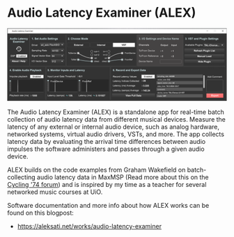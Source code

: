 # Audio Latency Examiner (ALEX)

<p align="center">
 <img src="./img/main-ui.png">
</p>

The Audio Latency Examiner (ALEX) is a standalone app for real-time batch collection of audio latency data from different musical devices. Measure the latency of any external or internal audio device, such as analog hardware, networked systems, virtual audio drivers, VSTs, and more. The app collects latency data by evaluating the arrival time differences between audio impulses the software administers and passes through a given audio device.

ALEX builds on the code examples from Graham Wakefield on batch-collecting audio latency data in MaxMSP (Read more about this on the [Cycling '74 forum](https://cycling74.com/forums/long-term-changes-in-audio-roundtrip-latency/replies/1#reply-58ed21b3c2991221d9ccaba6)) and is inspired by my time as a teacher for several networked music courses at UiO.

Software documentation and more info about how ALEX works can be found on this blogpost:

- https://aleksati.net/works/audio-latency-examiner
